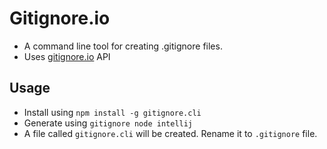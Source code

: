 # Gitignore.io

- A command line tool for creating .gitignore files.
- Uses [gitignore.io](http://gitignore.io) API

## Usage

- Install using `npm install -g gitignore.cli`
- Generate using `gitignore node intellij`
- A file called `gitignore.cli` will be created. Rename it to `.gitignore` file.